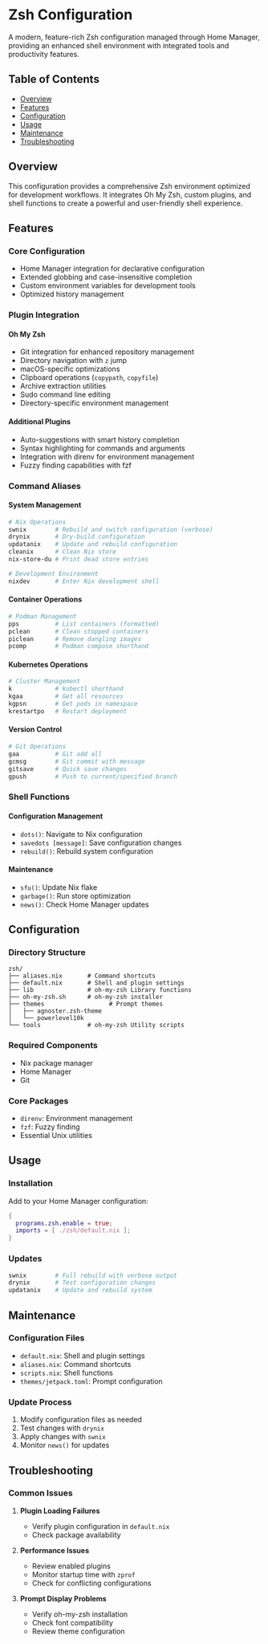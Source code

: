 # Zsh Configuration

A modern, feature-rich Zsh configuration managed through Home Manager, providing an enhanced shell environment with integrated tools and productivity features.

## Table of Contents

- [Overview](#overview)
- [Features](#features)
- [Configuration](#configuration)
- [Usage](#usage)
- [Maintenance](#maintenance)
- [Troubleshooting](#troubleshooting)

## Overview

This configuration provides a comprehensive Zsh environment optimized for development workflows. It integrates Oh My Zsh, custom plugins, and shell functions to create a powerful and user-friendly shell experience.

## Features

### Core Configuration
- Home Manager integration for declarative configuration
- Extended globbing and case-insensitive completion
- Custom environment variables for development tools
- Optimized history management

### Plugin Integration

#### Oh My Zsh
- Git integration for enhanced repository management
- Directory navigation with `z` jump
- macOS-specific optimizations
- Clipboard operations (`copypath`, `copyfile`)
- Archive extraction utilities
- Sudo command line editing
- Directory-specific environment management

#### Additional Plugins
- Auto-suggestions with smart history completion
- Syntax highlighting for commands and arguments
- Integration with direnv for environment management
- Fuzzy finding capabilities with fzf

### Command Aliases

#### System Management
```bash
# Nix Operations
swnix        # Rebuild and switch configuration (verbose)
drynix       # Dry-build configuration
updatanix    # Update and rebuild configuration
cleanix      # Clean Nix store
nix-store-du # Print dead store entries

# Development Environment
nixdev       # Enter Nix development shell
```

#### Container Operations
```bash
# Podman Management
pps          # List containers (formatted)
pclean       # Clean stopped containers
piclean      # Remove dangling images
pcomp        # Podman compose shorthand
```

#### Kubernetes Operations
```bash
# Cluster Management
k            # kubectl shorthand
kgaa         # Get all resources
kgpsn        # Get pods in namespace
krestartpo   # Restart deployment
```

#### Version Control
```bash
# Git Operations
gaa          # Git add all
gcmsg        # Git commit with message
gitsave      # Quick save changes
gpush        # Push to current/specified branch
```

### Shell Functions

#### Configuration Management
- `dots()`: Navigate to Nix configuration
- `savedots [message]`: Save configuration changes
- `rebuild()`: Rebuild system configuration

#### Maintenance
- `sfu()`: Update Nix flake
- `garbage()`: Run store optimization
- `news()`: Check Home Manager updates

## Configuration

### Directory Structure
```
zsh/
├── aliases.nix       # Command shortcuts
├── default.nix       # Shell and plugin settings
├── lib               # oh-my-zsh Library functions
├── oh-my-zsh.sh      # oh-my-zsh installer
├── themes                  # Prompt themes
│   ├── agnoster.zsh-theme
│   └── powerlevel10k
└── tools             # oh-my-zsh Utility scripts
```

### Required Components
- Nix package manager
- Home Manager
- Git

### Core Packages
- `direnv`: Environment management
- `fzf`: Fuzzy finding
- Essential Unix utilities

## Usage

### Installation
Add to your Home Manager configuration:
```nix
{
  programs.zsh.enable = true;
  imports = [ ./zsh/default.nix ];
}
```

### Updates
```bash
swnix        # Full rebuild with verbose output
drynix       # Test configuration changes
updatanix    # Update and rebuild system
```

## Maintenance

### Configuration Files
- `default.nix`: Shell and plugin settings
- `aliases.nix`: Command shortcuts
- `scripts.nix`: Shell functions
- `themes/jetpack.toml`: Prompt configuration

### Update Process
1. Modify configuration files as needed
2. Test changes with `drynix`
3. Apply changes with `swnix`
4. Monitor `news()` for updates

## Troubleshooting

### Common Issues
1. **Plugin Loading Failures**
   - Verify plugin configuration in `default.nix`
   - Check package availability

2. **Performance Issues**
   - Review enabled plugins
   - Monitor startup time with `zprof`
   - Check for conflicting configurations

3. **Prompt Display Problems**
   - Verify oh-my-zsh installation
   - Check font compatibility
   - Review theme configuration
